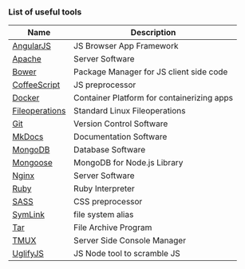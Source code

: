 ### List of useful tools

Name | Description
--- | ---
[AngularJS](angularjs) | JS Browser App Framework
[Apache](apache.md) | Server Software
[Bower](bower.md) | Package Manager for JS client side code
[CoffeeScript](#coffeescript) | JS preprocessor
[Docker](#docker) | Container Platform for containerizing apps
[Fileoperations](#fileoperations) | Standard Linux Fileoperations
[Git](#git) | Version Control Software
[MkDocs](#mkdocs) | Documentation Software
[MongoDB](#mongodb) | Database Software
[Mongoose](#mongoose) | MongoDB for Node.js Library
[Nginx](#nginx) | Server Software
[Ruby](#ruby) | Ruby Interpreter
[SASS](#sass) | CSS preprocessor
[SymLink](#symlink) | file system alias
[Tar](#tar) | File Archive Program
[TMUX](#tmux) | Server Side Console Manager
[UglifyJS](#uglifyjs) | JS Node tool to scramble JS